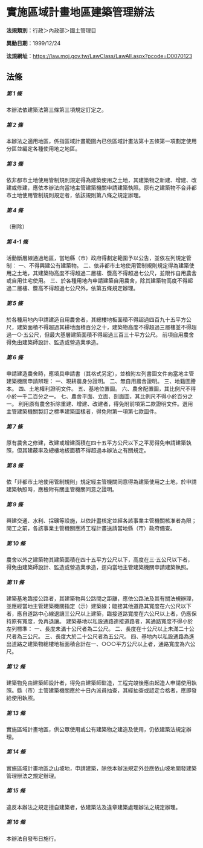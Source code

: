 # 實施區域計畫地區建築管理辦法

**法規類別**：行政＞內政部＞國土管理目

**異動日期**：1999/12/24  

**法規網址**：https://law.moj.gov.tw/LawClass/LawAll.aspx?pcode=D0070123





## 法條
##### 第 1 條
本辦法依建築法第三條第三項規定訂定之。

##### 第 2 條
本辦法之適用地區，係指區域計畫範圍內已依區域計畫法第十五條第一項劃定使用分區並編定各種使用地之地區。

##### 第 3 條
依非都市土地使用管制規則規定得為建築使用之土地，其建築物之新建、增建、改建或修建，應依本辦法向當地主管建築機關申請建築執照。原有之建築物不合非都市土地使用管制規則規定者，依該規則第八條之規定辦理。

##### 第 4 條
（刪除）

##### 第 4-1 條
活動斷層線通過地區，當地縣（市）政府得劃定範圍予以公告，並依左列規定管制：
一、不得興建公有建築物。
二、依非都市土地使用管制規則規定得為建築使用之土地，其建築物高度不得超過二層樓、簷高不得超過七公尺，並限作自用農舍或自用住宅使用。
三、於各種用地內申請建築自用農舍，除其建築物高度不得超過二層樓、簷高不得超過七公尺外，依第五條規定辦理。

##### 第 5 條
於各種用地內申請建造自用農舍者，其總樓地板面積不得超過四百九十五平方公尺，建築面積不得超過其耕地面積百分之十，建築物高度不得超過三層樓並不得超過一○‧五公尺，但最大基層建築面積不得超過三百三十平方公尺。
前項自用農舍得免由建築師設計、監造或營造業承造。

##### 第 6 條
申請建造農舍時，應填具申請書（其格式另定），並檢附左列書圖文件向當地主管建築機關申請辨理：
一、現耕農身分證明。
二、無自用農舍證明。
三、地籍圖謄本。
四、土地權利證明文件。
五、基地位置圖。
六、農舍配置圖，其比例尺不得小於一千二百分之一。
七、農舍平面、立面、剖面圖，其比例尺不得小於百分之一。
利用原有農舍拆除重建、增建、改建者，得免附前項第二款證明文件。選用主管建築機關製訂之標準建築圖樣者，得免附第一項第七款圖件。

##### 第 7 條
原有農舍之修建，改建或增建面積在四十五平方公尺以下之平房得免申請建築執照，但其建蔽率及總樓地板面積不得超過本辦法之有關規定。

##### 第 8 條
依「非都市土地使用管制規則」規定經主管機關同意得為建築使用之土地，於申請建築執照時，應檢附有關主管機關同意之證明。

##### 第 9 條
興建交通、水利、採礦等設施，以依計畫核定並經各該事業主管機關核准者為限；開工之前，各該事業主管機關應將工程計畫送請當地縣（市）政府備查。

##### 第 10 條
農舍以外之建築物其建築面積在四十五平方公尺以下，高度在三‧五公尺以下者，得免由建築師設計、監造或營造業承造，逕向當地主管建築機關申請建築執照。

##### 第 11 條
建築基地臨接公路者，其建築物與公路間之距離，應依公路法及其有關法規辦理，並應經當地主管建築機關指定（示）建築線；臨接其他道路其寬度在六公尺以下者，應自道路中心線退讓三公尺以上建築，臨接道路寬度在六公尺以上者，仍應保持原有寬度，免再退讓。
建築基地以私設通路連接道路者，其通路寬度不得小於左列標準：
一、長度未滿十公尺者為二公尺。
二、長度在十公尺以上未滿二十公尺者為三公尺。
三、長度大於二十公尺者為五公尺。
四、基地內以私設通路為進出道路之建築物總樓地板面積合計在一、○○○平方公尺以上者，通路寬度為六公尺。

##### 第 12 條
建築物免由建築師設計者，得免由建築師監造，工程完竣後應由起造人申請使用執照。縣（市）主管建築機關應於十日內派員抽查，其經抽查或認定合格者，應即發給使用執照。

##### 第 13 條
實施區域計畫地區，供公眾使用或公有建築物之建造及使用，仍依建築法規定辦理。

##### 第 14 條
實施區域計畫地區之山坡地，申請建築，除依本辦法規定外並應依山坡地開發建築管理辦法之規定辦理。

##### 第 15 條
違反本辦法之規定擅自建築者，依建築法及違章建築處理辦法之規定辦理。

##### 第 16 條
本辦法自發布日施行。



